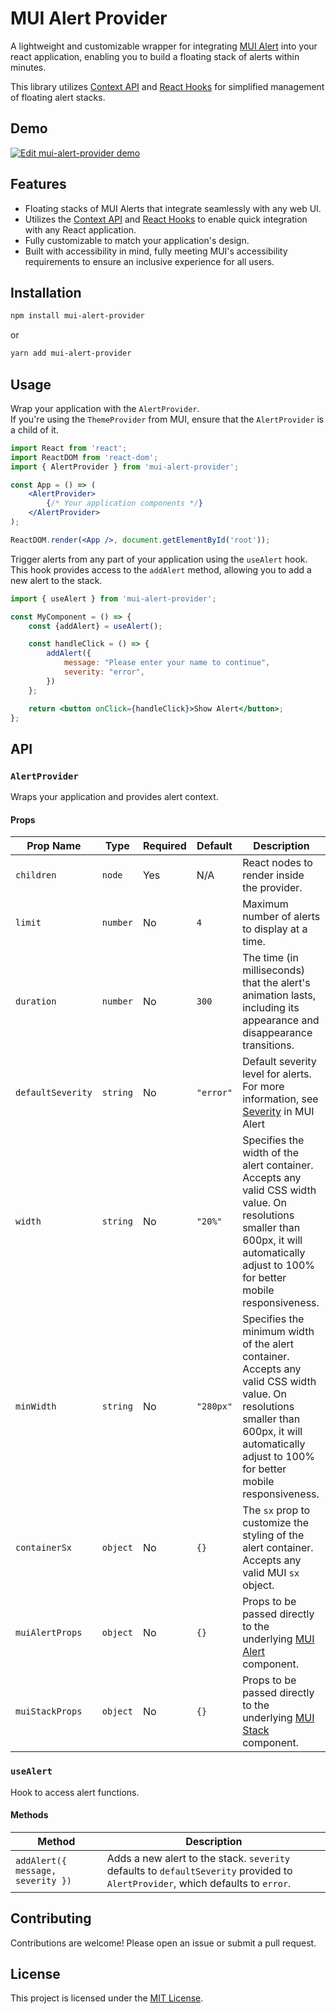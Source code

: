 # MUI Alert Provider

A lightweight and customizable wrapper for integrating [MUI Alert](https://mui.com/material-ui/react-alert/?srsltid=AfmBOorG16fDWlZUFpNDld6CbDRdpPOA8eTPa9eEriOYl9CywGZFowmu) into your react application, enabling you to build a floating stack of alerts within minutes.

This library utilizes [Context API](https://react.dev/reference/react/hooks#context-hooks) and [React Hooks](https://react.dev/learn/reusing-logic-with-custom-hooks) for simplified management of floating alert stacks.

## Demo

[![Edit mui-alert-provider demo](https://codesandbox.io/static/img/play-codesandbox.svg)](
https://codesandbox.io/p/sandbox/mui-alert-provider-demo-kj6mjz)

## Features

- Floating stacks of MUI Alerts that integrate seamlessly with any web UI.
- Utilizes the [Context API](https://react.dev/reference/react/hooks#context-hooks) and [React Hooks](https://react.dev/learn/reusing-logic-with-custom-hooks) to enable quick integration with any React application.
- Fully customizable to match your application's design.
- Built with accessibility in mind, fully meeting MUI's accessibility requirements to ensure an inclusive experience for all users.

## Installation

```bash
npm install mui-alert-provider
```

or

```bash
yarn add mui-alert-provider
```

## Usage
Wrap your application with the `AlertProvider`.  
If you're using the `ThemeProvider` from MUI, ensure that the `AlertProvider` is a child of it.

```jsx
import React from 'react';
import ReactDOM from 'react-dom';
import { AlertProvider } from 'mui-alert-provider';

const App = () => (
	<AlertProvider>
		{/* Your application components */}
	</AlertProvider>
);

ReactDOM.render(<App />, document.getElementById('root'));
```

Trigger alerts from any part of your application using the `useAlert` hook. 
This hook provides access to the `addAlert` method, allowing you to add a new alert to the stack.

```jsx
import { useAlert } from 'mui-alert-provider';

const MyComponent = () => {
	const {addAlert} = useAlert();

	const handleClick = () => {
		addAlert({
			message: "Please enter your name to continue",
			severity: "error",
		})
	};

	return <button onClick={handleClick}>Show Alert</button>;
};
```

## API

### `AlertProvider`

Wraps your application and provides alert context. 

#### Props

| Prop Name         | Type       | Required | Default   | Description                                                                 |
|-------------------|------------|----------|-----------|-----------------------------------------------------------------------------|
| `children`        | `node`     | Yes      | N/A       | React nodes to render inside the provider.                                 |
| `limit`           | `number`   | No       | `4`       | Maximum number of alerts to display at a time.                             |
| `duration`        | `number`   | No       | `300`     | The time (in milliseconds) that the alert's animation lasts, including its appearance and disappearance transitions.    |
| `defaultSeverity` | `string`   | No       | `"error"` | Default severity level for alerts. For more information, see [Severity](https://mui.com/material-ui/react-alert/?srsltid=AfmBOoomXuefwF-JxIyQhjW4KL5jMm74WOxa0mhIfbry_zlMxKkeWcJG#severity) in MUI Alert                                        |
| `width`          | `string`   | No       | `"20%"`    | Specifies the width of the alert container. Accepts any valid CSS width value. On resolutions smaller than 600px, it will automatically adjust to 100% for better mobile responsiveness. |
| `minWidth`       | `string`   | No       | `"280px"`    | Specifies the minimum width of the alert container. Accepts any valid CSS width value. On resolutions smaller than 600px, it will automatically adjust to 100% for better mobile responsiveness. |
| `containerSx`    | `object`   | No       | `{}`       | The `sx` prop to customize the styling of the alert container. Accepts any valid MUI `sx` object. |
| `muiAlertProps`   | `object`   | No       | `{}`       | Props to be passed directly to the underlying [MUI Alert](https://mui.com/material-ui/api/alert/) component. |
| `muiStackProps`   | `object`   | No       | `{}`       | Props to be passed directly to the underlying [MUI Stack](https://mui.com/material-ui/api/stack/) component. |

### `useAlert`

Hook to access alert functions.

#### Methods

| Method                          | Description                                                                                     |
|---------------------------------|-------------------------------------------------------------------------------------------------|
| `addAlert({ message, severity })` | Adds a new alert to the stack. `severity` defaults to `defaultSeverity` provided to `AlertProvider`, which defaults to `error`. |

## Contributing

Contributions are welcome! Please open an issue or submit a pull request.

## License

This project is licensed under the [MIT License](LICENSE).